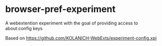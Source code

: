# browser-pref-experiment

A webextention experiment with the goal of providing access to about:config keys

Based on https://github.com/KOLANICH-WebExts/experiment-config.xpi
